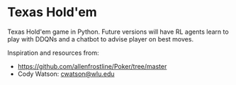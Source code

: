 # Texas Hold'em
Texas Hold'em game in Python. Future versions will have RL agents learn to play with DDQNs and a chatbot to advise player on best moves.

Inspiration and resources from:
- https://github.com/allenfrostline/Poker/tree/master
- Cody Watson: cwatson@wlu.edu
